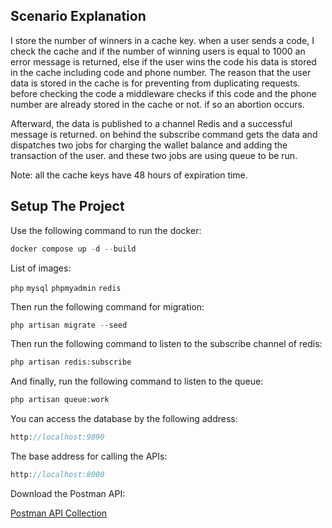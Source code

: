 ## Scenario Explanation
I store the number of winners in a cache key. when a user sends a code, I check the cache and if the number of winning users is equal to 1000 an error message is returned, else if the user wins the code his data is stored in the cache including code and phone number. The reason that the user data is stored in the cache is for preventing from duplicating requests. before checking the code a middleware checks if this code and the phone number are already stored in the cache or not. if so an abortion occurs. 

Afterward, the data is published to a channel Redis and a successful message is returned. on behind the subscribe command gets the data and dispatches two jobs for charging the wallet balance and adding the transaction of the user. and these two jobs are using queue to be run.

Note:
all the cache keys have 48 hours of expiration time.

## Setup The Project
Use the following command to run the docker:

```php
docker compose up -d --build
```

List of images:

`php` `mysql` `phpmyadmin` `redis`

Then run the following command for migration:

```php
php artisan migrate --seed
```

Then run the following command to listen to the subscribe channel of redis:

```php
php artisan redis:subscribe
```

And finally, run the following command to listen to the queue:

```php
php artisan queue:work
```

You can access the database by the following address:

```php
http://localhost:9090
```

The base address for calling the APIs:

```php
http://localhost:8000
```

Download the Postman API:

[Postman API Collection](https://github.com/farshadth/AbrArvan-Challenge/blob/master/AbrArvan.postman_collection.json)

